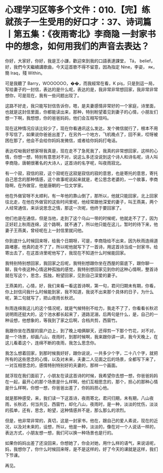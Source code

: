 # 心理学习区等多个文件：010.【完】练就孩子一生受用的好口才：37、诗词篇丨第五集：《夜雨寄北》李商隐 一封家书中的想念，如何用我们的声音去表达？

你好，大家好，你好，我是王小謙，歡迎來到我的口語表達課堂， Tá， belief，好，我們今天繼續講歌曲，今天這首歌不得不留意，因為指定 Nine，李姿， як，簡 Iraq，殘 Within。

可是我聽了 Barry，WOOOOOO，��，而我經常在看，K piş，只是到這一局，写给妻子的一封信，表达的是什么呢，表达的是，我非常非常想回家，我非常非常想你，可是现在，我有一些问题出现了。

这路不好走，我只能写封信告诉你，嗯，是夫妻感情非常好的一个家庭，诗里面，也就是这封信里面，你都能读出来，那种，特别盼望着见到妻子的心情，小朋友们想一下啊，我想想，你的爸爸妈妈，他们会互相写信吗。

现在这种情况应该比较少了，现在你看通讯这么发达，发个微信就行了，根本不用手写信了，如果说你爸爸出差了，在另外一个地方，飞机晚点了，回不来，哎呀被困在那了，他会不会给你妈妈发微信，或者给你妈妈打电话。

表达哎呦我好想家呀我真是，现在走不了急死我了，我真的非常想回家，这样的心情，你想一想，特别有意思对不对，说这么多还没说到这个诗人和诗名呢，诗人叫李商隐，唐朝很著名的大诗人，这首诗的名字呢，叫夜雨寂北。

有一个寂，寂信的寂，这个寂呢在这寂是寂信的寂的意思，也是寄托的意思，寄托自己思念的那种情感，这个故事呢说起来就是，老公思念老婆的，一个故事，李商隐啊，在外做官，他是唐朝的一位文学家。

他在外做官呀不太顺利，有一年他的靠山倒了，那所以，他就只能回家，北上回家往北走，在他在外做官的这些时间里呢，他经常跟他深爱的妻子，叫王燕美，两个人经常通信，来诉说思念之情，那这一次呢，他终于要回家了。

他们也是在通信，但是当他，走到了这个乌山一带的时候呢，他就走不了了，因为正好赶上秋雨连绵，这个路啊，就不通了，所以他只能在这儿，暂时的待下来，他妻子王燕美，曾经呢在上一封信里就问他。

你到底什么时候回来呀，给我个日期呀，可是，李商隐给不出来，因为秋雨连绵道路堵塞，他真的走不了了，所以呢他就写下了一首诗，用这首诗当成一封家书，给寄出去了，在这首诗里呢他写了，我现在不知道什么时候能回家。

我特别特别想回家，我回家之后呢，我特别想跟你坐在西屋的窗底下，跟你聊一聊，我今夜这种心情这种孤独的感觉，我特别想回家见到你的这种心情啊，整首诗就在写这个，思念，孤独，盼望回家，见到自己深爱的妻子。

王燕美的，心情，好，我们来看一看这首诗啊，第一句，君问归期未有期，你看，你上封信问我什么时候能到家，我不知道，我说不出来那个具体的日子，为什么呢，第二句就写了，把山夜雨长秋迟。

秋雨连绵我这儿的这个情况呢，就是气候特别不给力，我走不了了，你看看长秋迟说明雨还挺大的，这个池水都长起来了，道路泥溺，后两句是什么，是，自己的一种设想，他想象的，等我到了家之后啊，合档共剪，西窗竹。

我跟你坐在西屋的窗户边上，到了晚上咱俩聊天，还得剪一下那个竹花，对不对，是一个场景，却画八山，夜雨时，到那时候啊，我来跟你讲一讲，我今天晚上，在这儿看着这个，连绵不断的夜雨，我怎么思念你。

我怎么想着回家，到那时候我好好，跟你说说，一共多少个字，二十八个字，就把所有的这些思念的心情，以及对未来，夫妻二人见面之后的场景，全都写下来了，一对互相思念的，感情特别特别好的夫妻的，那样一个画面。

就浮现在我们面前了，小朋友在读这首诗的时候，我希望你去想一想，你爸爸妈妈在一起，最开心的那个场景是什么样啊，他们互相思念的，那个，担心的那种心情是什么样啊，你想一想，你爸爸出差了，你妈妈担心他。

就是那种感受，来，我们读一下这首诗，夜雨寄北，君问归期，未有期，八山夜雨，长秋迟，何当共见，西窗竹，却化八山，夜雨时，是一种，淡淡的忧伤，淡淡的孤单，还有，思念，盼望，这种情感并不是，那么那么的浓烈。

但是，他非常非常的，真切，这是一封家书，他在，跟自己的爱人素说，现在的近况，以及对未来的，设想，所以，他是一种，淡淡的，像在对一个人说话一样的，表达方式，小朋友想一想，我们可以换一种场景也是行的。

如果你妈妈出差了还没回来，你想她了，你会对她，用什么样的语气，来说话呢，妈，我想你了，你什么时候回来呀，是不是这样的，好了今天的课就是这样，我们下节课。

再见。